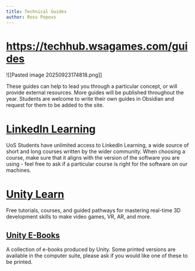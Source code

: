 ```yaml
---
title: Technical Guides
author: Ross Popovs
---
```

# https://techhub.wsagames.com/guides
![[Pasted image 20250923174818.png]]

These guides can help to lead you through a particular concept, or will provide external resources. More guides will be published throughout the year. Students are welcome to write their own guides in Obsidian and request for them to be added to the site.
# [LinkedIn Learning](https://www.linkedin.com/learning/)

UoS Students have unlimited access to LinkedIn Learning, a wide source of short and long courses written by the wider community. When choosing a course, make sure that it aligns with the version of the software you are using - feel free to ask if a particular course is right for the software on our machines.
# [Unity Learn](https://learn.unity.com/)
Free tutorials, courses, and guided pathways for mastering real-time 3D development skills to make video games, VR, AR, and more.
## [Unity E-Books](https://diegogiacomelli.com.br/free-ebooks-by-unity/)
A collection of e-books produced by Unity. Some printed versions are available in the computer suite, please ask if you would like one of these to be printed.
